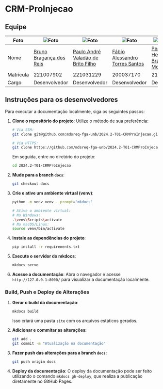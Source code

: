 # CRM-ProInjecao

## Equipe

| Foto      | ![Foto](https://cdn-icons-png.flaticon.com/512/3607/3607444.png) | ![Foto](https://cdn-icons-png.flaticon.com/512/3607/3607444.png) | ![Foto](https://cdn-icons-png.flaticon.com/512/3607/3607444.png) | ![Foto Pedro](https://avatars.githubusercontent.com/u/98167728?v=4) | ![Foto](https://avatars.githubusercontent.com/u/64455111?v=4)              |
| --------- | ---------------------------------------------------------------- | ---------------------------------------------------------------- | ---------------------------------------------------------------- | ---------------------------------------------------------------- | ---------------------------------------------------------------------- |
| Nome      | [Bruno Bragança dos Reis](https://github.com)                    | [Paulo André Valadão de Brito Filho](https://github.com)         | [Fábio Alessandro Torres Santos](https://github.com)             | [Pedro Henrique Braga de Morais](https://github.com)             | [Vinicius Angelo de Brito Vieira](https://github.com/viniciusvieira00) |
| Matrícula | 221007902                                                        | 221031229                                                        | 200037170                                                        | 211062384                                                        | 190118059                                                              |
| Cargo     | Desenvolvedor                                                    | Desenvolvedor                                                    | Desenvolvedor                                                    | Desenvolvedor                                                    | Desenvolvedor                                                          |

## Instruções para os desenvolvedores

Para executar a documentação localmente, siga os seguintes passos:

1. **Clone o repositório do projeto**:
   Utilize o método de sua preferência:
   ```bash
   # Via SSH:
   git clone git@github.com:mdsreq-fga-unb/2024.2-T01-CRMProInjecao.git
   
   # Via HTTPS:
   git clone https://github.com/mdsreq-fga-unb/2024.2-T01-CRMProInjecao.git
   ```
   Em seguida, entre no diretório do projeto:
   ```bash
   cd 2024.2-T01-CRMProInjecao
   ```

2. **Mude para a branch `docs`**:
   ```bash
   git checkout docs
   ```

3. **Crie e ative um ambiente virtual (venv)**:
   ```bash
   python -m venv venv --prompt="mkdocs"
   
   # Ative o ambiente virtual:
   # No Windows:
   .\venv\Scripts\activate
   # No macOS/Linux:
   source venv/bin/activate
   ```

4. **Instale as dependências do projeto**:
   ```bash
   pip install -r requirements.txt
   ```

5. **Execute o servidor do mkdocs**:
   ```bash
   mkdocs serve
   ```

6. **Acesse a documentação**:
   Abra o navegador e acesse `http://127.0.0.1:8000/` para visualizar a documentação localmente.

### Build, Push e Deploy de Alterações

1. **Gerar o build da documentação**:
   ```bash
   mkdocs build
   ```
   Isso criará uma pasta `site` com os arquivos estáticos gerados.

2. **Adicionar e commitar as alterações**:
   ```bash
   git add .
   git commit -m "Atualização na documentação"
   ```

3. **Fazer push das alterações para a branch `docs`**:
   ```bash
   git push origin docs
   ```

4. **Deploy da documentação**:
   O deploy da documentação pode ser feito utilizando o comando `mkdocs gh-deploy`, que realiza a publicação diretamente no GitHub Pages.
